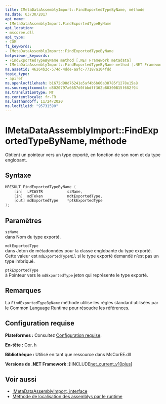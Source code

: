 ```yaml
---
title: IMetaDataAssemblyImport::FindExportedTypeByName, méthode
ms.date: 03/30/2017
api_name:
- IMetaDataAssemblyImport.FindExportedTypeByName
api_location:
- mscoree.dll
api_type:
- COM
f1_keywords:
- IMetaDataAssemblyImport::FindExportedTypeByName
helpviewer_keywords:
- FindExportedTypeByName method [.NET Framework metadata]
- IMetaDataAssemblyImport::FindExportedTypeByName method [.NET Framework metadata]
ms.assetid: 46264b2c-574d-4dde-aafc-77187a104fdd
topic_type:
- apiref
ms.openlocfilehash: b1672d98d76241e5af4b6b60a38785f1278e15a8
ms.sourcegitcommit: d8020797a6657d0fbbdff362b80300815f682f94
ms.translationtype: MT
ms.contentlocale: fr-FR
ms.lasthandoff: 11/24/2020
ms.locfileid: "95731590"
---
```

# <a name="imetadataassemblyimportfindexportedtypebyname-method"></a>IMetaDataAssemblyImport::FindExportedTypeByName, méthode

Obtient un pointeur vers un type exporté, en fonction de son nom et du type englobant.  
  
## <a name="syntax"></a>Syntaxe  
  
```cpp  
HRESULT FindExportedTypeByName (  
    [in]  LPCWSTR           szName,
    [in]  mdToken           mdtExportedType,
    [out] mdExportedType    *ptkExportedType  
);  
```  
  
## <a name="parameters"></a>Paramètres  

 `szName`  
 dans Nom du type exporté.  
  
 `mdtExportedType`  
 dans Jeton de métadonnées pour la classe englobante du type exporté. Cette valeur est `mdExportedTypeNil` si le type exporté demandé n’est pas un type imbriqué.  
  
 `ptkExportedType`  
 à Pointeur vers le `mdExportedType` jeton qui représente le type exporté.  
  
## <a name="remarks"></a>Remarques  

 La `FindExportedTypeByName` méthode utilise les règles standard utilisées par le Common Language Runtime pour résoudre les références.  
  
## <a name="requirements"></a>Configuration requise  

 **Plateformes :** Consultez [Configuration requise](../../get-started/system-requirements.md).  
  
 **En-tête :** Cor. h  
  
 **Bibliothèque :** Utilisé en tant que ressource dans MsCorEE.dll  
  
 **Versions de .NET Framework :**[!INCLUDE[net_current_v10plus](../../../../includes/net-current-v10plus-md.md)]  
  
## <a name="see-also"></a>Voir aussi

- [IMetaDataAssemblyImport, interface](imetadataassemblyimport-interface.md)
- [Méthode de localisation des assemblys par le runtime](../../deployment/how-the-runtime-locates-assemblies.md)
